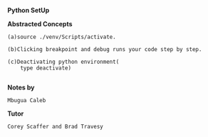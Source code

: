 **Python SetUp**

**Abstracted Concepts**

```
(a)source ./venv/Scripts/activate.

(b)Clicking breakpoint and debug runs your code step by step.

(c)Deactivating python environment(
    type deactivate)


```

**Notes by**

```
Mbugua Caleb

```

**Tutor**

```
Corey Scaffer and Brad Travesy

```
